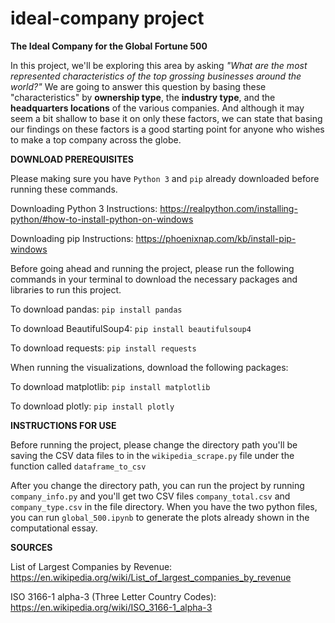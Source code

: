 # ideal-company project
**The Ideal Company for the Global Fortune 500**

In this project, we'll be exploring this area by asking *"What are the most represented characteristics of the top grossing businesses around the world?"* We are going to answer this question by basing these "characteristics" by **ownership type**, the **industry type**, and the **headquarters locations** of the various companies. And although it may seem a bit shallow to base it on only these factors, we can state that basing our findings on these factors is a good starting point for anyone who wishes to make a top company across the globe.

**DOWNLOAD PREREQUISITES**

Please making sure you have ``Python 3`` and ``pip`` already downloaded before running these commands. 

Downloading Python 3 Instructions: https://realpython.com/installing-python/#how-to-install-python-on-windows

Downloading pip Instructions: https://phoenixnap.com/kb/install-pip-windows

Before going ahead and running the project, please run the following commands in your terminal to download the necessary packages and libraries to run this project. 

To download pandas: ``pip install pandas``

To download BeautifulSoup4: ``pip install beautifulsoup4`` 

To download requests: ``pip install requests``

When running the visualizations, download the following packages:

To download matplotlib: ``pip install matplotlib``

To download plotly: ``pip install plotly``

**INSTRUCTIONS FOR USE**

Before running the project, please change the directory path you'll be saving the CSV data files to in the ``wikipedia_scrape.py`` file under the function called ``dataframe_to_csv``

After you change the directory path, you can run the project by running ``company_info.py`` and you'll get two CSV files ``company_total.csv`` and ``company_type.csv`` in the file directory. When you have the two python files, you can run ``global_500.ipynb``  to generate the plots already shown in the computational essay.

**SOURCES**

List of Largest Companies by Revenue: https://en.wikipedia.org/wiki/List_of_largest_companies_by_revenue

ISO 3166-1 alpha-3 (Three Letter Country Codes): https://en.wikipedia.org/wiki/ISO_3166-1_alpha-3
